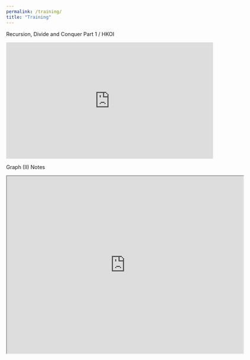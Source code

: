 ```yaml
---
permalink: /training/
title: "Training"
---
```


Recursion, Divide and Conquer Part 1 / HKOI
<iframe width="560" height="315" src="https://www.youtube.com/embed/U2RtORrp48I?si=YxpkNSB5y0fm4svR" title="YouTube video player" frameborder="0" allow="accelerometer; autoplay; clipboard-write; encrypted-media; gyroscope; picture-in-picture; web-share" referrerpolicy="strict-origin-when-cross-origin" allowfullscreen></iframe>

Graph (II) Notes
<iframe src="https://drive.google.com/file/d/1MMM_2oGQHtb7N3cIf_fLJYk2NQj9DBVB/preview" width="640" height="480" allow="autoplay"></iframe>
<!-- remove the embed and paste the file link if necessary>